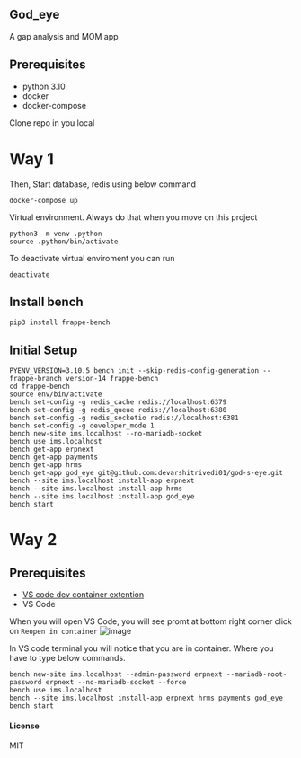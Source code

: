 ## God_eye

A gap analysis and MOM app

## Prerequisites
- python 3.10
- docker
- docker-compose

Clone repo in you local

#  Way 1

Then, Start database, redis using below command
```
docker-compose up
```

Virtual environment. Always do that when you move on this project
```
python3 -m venv .python
source .python/bin/activate
```

To deactivate virtual enviroment you can run
```
deactivate
```

## Install bench

```
pip3 install frappe-bench
```

## Initial Setup
```
PYENV_VERSION=3.10.5 bench init --skip-redis-config-generation --frappe-branch version-14 frappe-bench
cd frappe-bench
source env/bin/activate
bench set-config -g redis_cache redis://localhost:6379
bench set-config -g redis_queue redis://localhost:6380
bench set-config -g redis_socketio redis://localhost:6381
bench set-config -g developer_mode 1
bench new-site ims.localhost --no-mariadb-socket
bench use ims.localhost
bench get-app erpnext
bench get-app payments
bench get-app hrms
bench get-app god_eye git@github.com:devarshitrivedi01/god-s-eye.git 
bench --site ims.localhost install-app erpnext
bench --site ims.localhost install-app hrms
bench --site ims.localhost install-app god_eye
bench start
```

# Way 2

## Prerequisites

- [VS code dev container extention](https://marketplace.visualstudio.com/items?itemName=ms-vscode-remote.remote-containers)
- VS Code

When you will open VS Code, you will see promt at bottom right corner click on `Reopen in container`
![image](image.png)


In VS code terminal you will notice that you are in container. Where you have to type below commands.

```
bench new-site ims.localhost --admin-password erpnext --mariadb-root-password erpnext --no-mariadb-socket --force
bench use ims.localhost
bench --site ims.localhost install-app erpnext hrms payments god_eye
bench start
```

#### License

MIT
